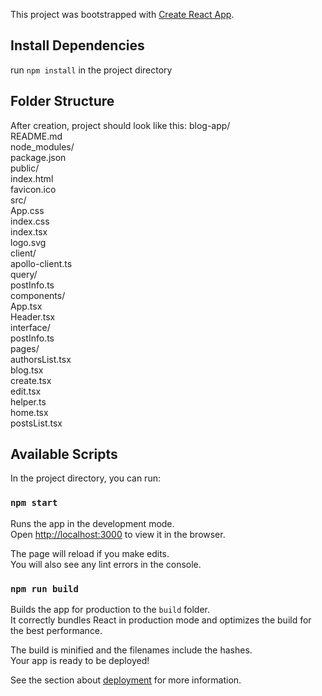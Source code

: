 This project was bootstrapped with [Create React App](https://github.com/facebook/create-react-app).

## Install Dependencies

run `npm install` in the project directory

## Folder Structure

After creation, project should look like this:
blog-app/  
  README.md  
  node_modules/  
  package.json  
  public/  
    index.html  
    favicon.ico  
  src/  
    App.css  
    index.css  
    index.tsx  
    logo.svg  
    client/  
        apollo-client.ts  
      query/  
        postInfo.ts  
    components/  
      App.tsx  
      Header.tsx  
      interface/  
        postInfo.ts  
      pages/  
        authorsList.tsx  
        blog.tsx  
        create.tsx  
        edit.tsx  
        helper.ts  
        home.tsx  
        postsList.tsx  
        
        
        
        
    
      
      


## Available Scripts

In the project directory, you can run:

### `npm start`

Runs the app in the development mode.<br />
Open [http://localhost:3000](http://localhost:3000) to view it in the browser.

The page will reload if you make edits.<br />
You will also see any lint errors in the console.


### `npm run build`

Builds the app for production to the `build` folder.<br />
It correctly bundles React in production mode and optimizes the build for the best performance.

The build is minified and the filenames include the hashes.<br />
Your app is ready to be deployed!

See the section about [deployment](https://facebook.github.io/create-react-app/docs/deployment) for more information.

